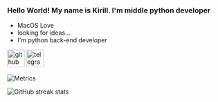 
 ### Hello World! My name is Kirill. I'm middle python developer

 - MacOS Love 
 - looking for ideas...
 - I'm python back-end developer

 [<img src='https://cdn.jsdelivr.net/npm/simple-icons@3.0.1/icons/github.svg' alt='github' height='40'>](https://github.com/White656) 
 [<img src='https://cdn.jsdelivr.net/npm/simple-icons@3.0.1/icons/telegram.svg' alt='telegram' height='40'>](https://t.me/Go1denDawn)  

 ![Metrics](https://metrics.lecoq.io/White656?template=classic&config)

 ![GitHub streak stats](https://github-readme-streak-stats.herokuapp.com/?user=White656)
